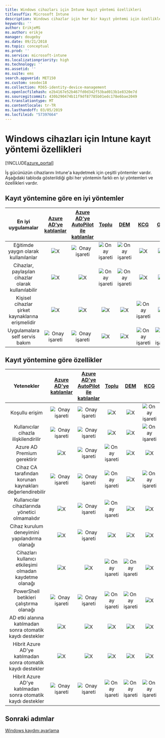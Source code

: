 ```yaml
---
title: Windows cihazları için Intune kayıt yöntemi özellikleri
titlesuffix: Microsoft Intune
description: Windows cihazlar için her bir kayıt yöntemi için özellikleri.
keywords: ''
author: ErikjeMS
ms.author: erikje
manager: dougeby
ms.date: 09/21/2018
ms.topic: conceptual
ms.prod: ''
ms.service: microsoft-intune
ms.localizationpriority: high
ms.technology: ''
ms.assetid: ''
ms.suite: ems
search.appverid: MET150
ms.custom: seodec18
ms.collection: M365-identity-device-management
ms.openlocfilehash: e2b4167e52b467fd0d342f53bad013b1e8320e7d
ms.sourcegitcommit: 430b290474b11f9df87785b01edc178e6bae2049
ms.translationtype: MT
ms.contentlocale: tr-TR
ms.lasthandoff: 03/05/2019
ms.locfileid: "57397664"
---
```

# <a name="intune-enrollment-method-capabilities-for-windows-devices"></a>Windows cihazları için Intune kayıt yöntemi özellikleri
[!INCLUDE[azure_portal](./includes/azure_portal.md)]

İş gücünüzün cihazlarını Intune'a kaydetmek için çeşitli yöntemler vardır. Aşağıdaki tabloda gösterildiği gibi her yöntemin farklı en iyi yöntemleri ve özellikleri vardır.

## <a name="best-practices-by-enrollment-method"></a>Kayıt yöntemine göre en iyi yöntemler
| **En iyi uygulamalar** | **[Azure AD'ye katılanlar](windows-enroll.md#enable-windows-10-automatic-enrollment)**|**[Azure AD'ye AutoPilot ile katılanlar](enrollment-autopilot.md)** |**[Toplu](windows-bulk-enroll.md)**|**[DEM](device-enrollment-manager-enroll.md)** | **[KCG](device-enrollment.md#bring-your-own-device)** | **[GPO](https://docs.microsoft.com/windows/client-management/mdm/enroll-a-windows-10-device-automatically-using-group-policy)** |
|:---:|:---:|:---:|:---:|:---:|:---:|:---:|
|Eğitimde yaygın olarak kullanılanlar|![X](media/xmark.png)|![Onay işareti](media/checkmark.png)|![Onay işareti](media/checkmark.png)|![Onay işareti](media/checkmark.png)|![X](media/xmark.png)|![X](media/xmark.png)|
|Cihazlar, paylaşılan cihazlar olarak kullanılabilir|![X](media/xmark.png)|![X](media/xmark.png)|![Onay işareti](media/checkmark.png)|![Onay işareti](media/checkmark.png)|![X](media/xmark.png)|![X](media/xmark.png)|
|Kişisel cihazlar şirket kaynaklarına erişmelidir|![X](media/xmark.png)|![X](media/xmark.png)|![X](media/xmark.png)|![X](media/xmark.png)|![Onay işareti](media/checkmark.png)|![X](media/xmark.png)|
|Uygulamalara self servis bakım|![Onay işareti](media/checkmark.png)|![Onay işareti](media/checkmark.png)|![X](media/xmark.png)|![X](media/xmark.png)|![Onay işareti](media/checkmark.png)|![Onay işareti](media/checkmark.png)|

## <a name="capabilities-by-enrollment-method"></a>Kayıt yöntemine göre özellikler

| **Yetenekler** | **[Azure AD'ye katılanlar](windows-enroll.md#enable-windows-10-automatic-enrollment)**|**[Azure AD'ye AutoPilot ile katılanlar](enrollment-autopilot.md)** |**[Toplu](windows-bulk-enroll.md)**|**[DEM](device-enrollment-manager-enroll.md)** | **[KCG](device-enrollment.md#bring-your-own-device)** | **[GPO](https://docs.microsoft.com/windows/client-management/mdm/enroll-a-windows-10-device-automatically-using-group-policy)** |
|:---:|:---:|:---:|:---:|:---:|:---:|:---:|
|Koşullu erişim                                      |![Onay işareti](media/checkmark.png)|![Onay işareti](media/checkmark.png)|![X](media/xmark.png)|![X](media/xmark.png)|![Onay işareti](media/checkmark.png)|![Onay işareti](media/checkmark.png)|
|Kullanıcılar cihazla ilişkilendirilir                    |![Onay işareti](media/checkmark.png)|![Onay işareti](media/checkmark.png)|![X](media/xmark.png)|![X](media/xmark.png)|![Onay işareti](media/checkmark.png)|![Onay işareti](media/checkmark.png)|
|Azure AD Premium gerektirir                               |![X](media/xmark.png)|![Onay işareti](media/checkmark.png)|![Onay işareti](media/checkmark.png)|![X](media/xmark.png)|![X](media/xmark.png)|![Onay işareti](media/checkmark.png)|
|Cihaz CA tarafından korunan kaynakları değerlendirebilir             |![Onay işareti](media/checkmark.png)|![Onay işareti](media/checkmark.png)|![Onay işareti](media/checkmark.png)|![X](media/xmark.png)|![Onay işareti](media/checkmark.png)|![Onay işareti](media/checkmark.png)|
|Kullanıcılar cihazlarında yönetici olmamalıdır               |![X](media/xmark.png)|![Onay işareti](media/checkmark.png)|![Onay işareti](media/checkmark.png)|![X](media/xmark.png)|![X](media/xmark.png)|![X](media/xmark.png)|
|Cihaz kurulum deneyimini yapılandırma olanağı        |![X](media/xmark.png)|![Onay işareti](media/checkmark.png)|![X](media/xmark.png)|![X](media/xmark.png)|![X](media/xmark.png)|![X](media/xmark.png)|
|Cihazları kullanıcı etkileşimi olmadan kaydetme olanağı      |![X](media/xmark.png)|![X](media/xmark.png)|![Onay işareti](media/checkmark.png)|![Onay işareti](media/checkmark.png)|![X](media/xmark.png)|![Onay işareti](media/checkmark.png)|
|PowerShell betikleri çalıştırma olanağı                       |![Onay işareti](media/checkmark.png)|![Onay işareti](media/checkmark.png)|![Onay işareti](media/checkmark.png)|![Onay işareti](media/checkmark.png)|![X](media/xmark.png)|![X](media/xmark.png)| 
|AD etki alanına katılmadan sonra otomatik kaydı destekler      |![X](media/xmark.png)|![X](media/xmark.png)|![X](media/xmark.png)|![X](media/xmark.png)|![X](media/xmark.png)|![Onay işareti](media/checkmark.png)|
|Hibrit Azure AD'ye katılmadan sonra otomatik kaydı destekler|![X](media/xmark.png)|![X](media/xmark.png)|![X](media/xmark.png)|![X](media/xmark.png)|![X](media/xmark.png)|![Onay işareti](media/checkmark.png)|
|Hibrit Azure AD'ye katılmadan sonra otomatik kaydı destekler       |![Onay işareti](media/checkmark.png)|![Onay işareti](media/checkmark.png)|![Onay işareti](media/checkmark.png)|![Onay işareti](media/checkmark.png)|![Onay işareti](media/checkmark.png)|![X](media/xmark.png)|

## <a name="next-steps"></a>Sonraki adımlar

[Windows kaydını ayarlama ](windows-enroll.md)

